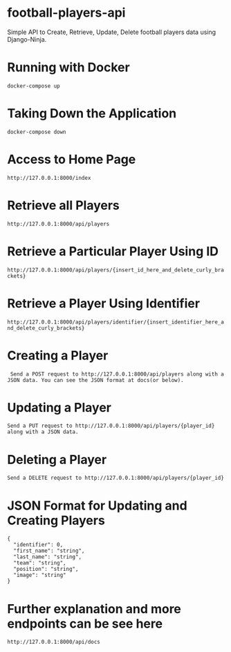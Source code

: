 # football-players-api
Simple API to Create, Retrieve, Update, Delete football players data using Django-Ninja.

# Running with Docker
``` docker-compose up ```

# Taking Down the Application
``` docker-compose down ```

# Access to Home Page
``` http://127.0.0.1:8000/index ```

# Retrieve all Players
``` http://127.0.0.1:8000/api/players ```

# Retrieve a Particular Player Using ID
``` http://127.0.0.1:8000/api/players/{insert_id_here_and_delete_curly_brackets} ```

# Retrieve a Player Using Identifier
``` http://127.0.0.1:8000/api/players/identifier/{insert_identifier_here_and_delete_curly_brackets} ```

# Creating a Player
``` Send a POST request to http://127.0.0.1:8000/api/players along with a JSON data. You can see the JSON format at docs(or below).```

# Updating a Player
``` Send a PUT request to http://127.0.0.1:8000/api/players/{player_id} along with a JSON data. ```

# Deleting a Player
``` Send a DELETE request to http://127.0.0.1:8000/api/players/{player_id} ```

# JSON Format for Updating and Creating Players
```
{
  "identifier": 0,
  "first_name": "string",
  "last_name": "string",
  "team": "string",
  "position": "string",
  "image": "string"
}
```

# Further explanation and more endpoints can be see here
``` http://127.0.0.1:8000/api/docs ```

